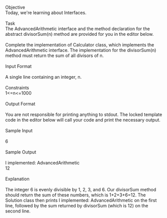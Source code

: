 Objective</br>
Today, we're learning about Interfaces. </br>
</br>
Task</br>
The AdvancedArithmetic interface and the method declaration for the abstract divisorSum(n) method are provided for you in the editor below.</br>
</br>
Complete the implementation of Calculator class, which implements the AdvancedArithmetic interface. The implementation for the divisorSum(n) method must return the sum of all divisors of n.</br>
</br>
Input Format</br>
</br>
A single line containing an integer, n.</br>
</br>
Constraints</br>
1<=n<=1000</br>
</br>
Output Format</br>
</br>
You are not responsible for printing anything to stdout. The locked template code in the editor below will call your code and print the necessary output.</br>
</br>
Sample Input</br>
</br>
6</br>
</br>
Sample Output</br>
</br>
I implemented: AdvancedArithmetic</br>
12</br>
</br>
Explanation</br>
</br>
The integer 6 is evenly divisible by 1, 2, 3, and 6. Our divisorSum method should return the sum of these numbers, which is 1+2+3+6=12. The Solution class then prints I implemented: AdvancedArithmetic on the first line, followed by the sum returned by divisorSum (which is 12) on the second line.